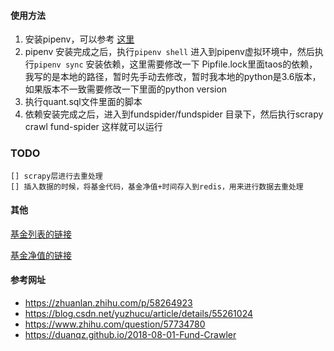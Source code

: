 #### 使用方法
1. 安装pipenv，可以参考 [这里](https://www.jianshu.com/p/d06684101a3d)
2. pipenv 安装完成之后，执行`pipenv shell` 进入到pipenv虚拟环境中，然后执行`pipenv sync` 安装依赖，这里需要修改一下 Pipfile.lock里面taos的依赖，我写的是本地的路径，暂时先手动去修改，暂时我本地的python是3.6版本，如果版本不一致需要修改一下里面的python version
3. 执行quant.sql文件里面的脚本
4. 依赖安装完成之后，进入到fundspider/fundspider 目录下，然后执行scrapy crawl fund-spider 这样就可以运行

### TODO
    [] scrapy层进行去重处理
    [] 插入数据的时候，将基金代码，基金净值+时间存入到redis，用来进行数据去重处理

#### 其他
[基金列表的链接](http://api.fund.eastmoney.com/f10/lsjz?callback=jQuery18307254792960855634_1567851101932&fundCode=501307&pageIndex=3&pageSize=20&startDate=&endDate=&_=1567852435843)

[基金净值的链接](http://fund.eastmoney.com/f10/F10DataApi.aspx?type=lsjz&code=002620&page=1&per=20)

#### 参考网址 
 -  https://zhuanlan.zhihu.com/p/58264923
 -  https://blog.csdn.net/yuzhucu/article/details/55261024
 -  https://www.zhihu.com/question/57734780
 -  https://duanqz.github.io/2018-08-01-Fund-Crawler